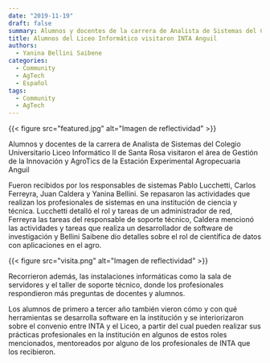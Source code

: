 ```yaml
---
date: "2019-11-19"
draft: false
summary: Alumnos y docentes de la carrera de Analista de Sistemas del Colegio Universitario Liceo Informático II de Santa Rosa visitaron el área de Gestión de la Innovación y AgroTics de la Estación Experimental Agropecuaria Anguil
title: Alumnos del Liceo Informático visitaron INTA Anguil
authors: 
  - Yanina Bellini Saibene
categories:
  - Community
  - AgTech
  - Español
tags: 
  - Community
  - AgTech
---
```


{{< figure src="featured.jpg" alt="Imagen de reflectividad" >}}

Alumnos y docentes de la carrera de Analista de Sistemas del Colegio Universitario Liceo Informático II de Santa Rosa visitaron el área de Gestión de la Innovación y AgroTics de la Estación Experimental Agropecuaria Anguil

Fueron recibidos por los responsables de sistemas Pablo Lucchetti, Carlos Ferreyra, Juan Caldera y Yanina Bellini. Se repasaron las actividades que realizan los profesionales de sistemas en una institución de ciencia y técnica. Lucchetti detalló el rol y tareas de un administrador de red, Ferreyra las tareas del responsable de soporte técnico, Caldera mencionó las actividades y tareas que realiza un desarrollador de software de investigación y Bellini Saibene dio detalles sobre el rol de científica de datos con aplicaciones en el agro.

{{< figure src="visita.png" alt="Imagen de reflectividad" >}}

Recorrieron además, las instalaciones informáticas como la sala de servidores y el taller de soporte técnico, donde los profesionales respondieron más preguntas de docentes y alumnos.

Los alumnos de primero a tercer año también vieron cómo y con qué herramientas se desarrolla software en la institución y se interiorizaron sobre el convenio entre INTA y el Liceo, a partir del cual pueden realizar sus prácticas profesionales en la institución en algunos de estos roles mencionados, mentoreados por alguno de los profesionales de INTA que los recibieron.
